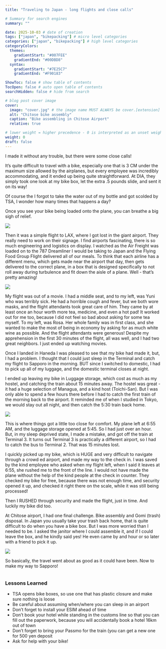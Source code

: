 ```yaml
---
title: "Traveling to Japan - long flights and close calls"

# Summary for search engines
summary: ""

date: 2025-10-03 # date of creation
tags: ["japan", "bikepacking"] # micro level categories
categories: ["japan", "bikepacking"] # high level categories
categoryColors:
  themes:
    gradientStart: "#007FEE"
    gradientEnd: "#00DBD8"
  syntax:
    gradientStart: "#7E25C7"
    gradientEnd: "#F90183"

ShowToc: false # show table of contents
TocOpen: false # auto open table of contents
searchHidden: false # hide from search

# blog post cover image
cover:
  image: "cover.jpg" # the image name MUST ALWAYS be cover.[extension]
  alt: "Chitose bike assembly"
  caption: "Bike assembling in Chitose Airport"
  relative: true

# lower weight = higher precedence - 0 is interpreted as an unset weight
weight: 0
draft: false
---
```


I made it without any trouble, but there were some close calls!

It’s quite difficult to travel with a bike, especially one that is 3 CM under the maximum size allowed by the airplanes, but every employee was incredibly accommodating, and it ended up being quite straightforward. At DIA, they simply took one look at my bike box, let the extra .5 pounds slide, and sent it on its way!

Of course the I forgot to take the water out of my bottle and got scolded by TSA, I wonder how many times that happens a day?

Once you see your bike being loaded onto the plane, you can breathe a big sigh of relief.

![](./bikebox_loaded.jpeg)

Then it was a simple flight to LAX, where I got lost in the giant airport. They really need to work on their signage. I find airports fascinating, there is so much engineering and logistics on display. I watched as the Air Freight was loaded on to the 787 Dreamliner I would be taking to Japan and the Flying Food Group Flight delivered all of our meals. To think that each airline has a different menu, which gets made near the airport that day, then gets delivered to the correct plane, in a box that is designed specifically to not roll away during turbulence and fit down the aisle of a plane. Well - that’s pretty amazing!

![](./ana_food_truck.jpeg)

My flight was out of a movie. I had a middle seat, and to my left, was Yuni who was terribly sick. He had a horrible cough and fever, but we both wore masks, and the flight attendants took great care of him. They came by at least once an hour worth more tea, medicine, and even a hot pad! It worked out for me too, because I did not feel so bad about asking for some tea myself. To my left, was Rosa. Her whole family was in first class, and she wanted to make the most of being in economy by asking for as much white wine as possible. And the flight attendants were generous! Despite my apprehension in the first 30 minutes of the flight, all was well, and I had two great neighbors. I just ended up watching movies.

Once I landed in Haneda I was pleased to see that my bike had made it, but, I had a problem. I thought that I could just sleep in the Terminal and catch my flight to Sapporo in the morning. BUT since I switched to domestic, I had to pick up all of my luggage, and the domestic terminal closes at night.

I ended up leaving my bike in Luggage storage, which cost as much as my hostel, and catching the train about 15 minutes away. The hostel was great - it had a huge selection of Managua, and a kind host (Toichi-San). But I was only able to spend a few hours there before I had to catch the first train of the morning back to the airport. It reminded me of when I studied in Tokyo, we would stay out all night, and then catch the 5:30 train back home.

![](./hostel.jpeg)

This is where things got a little too close for comfort. My plane left at 6:55 AM, and the luggage storage opened at 5:45. So I had just over an hour. But, in my sleep deprived state, I made a mistake, and got off the train at Terminal 3. It turns out Terminal 3 is practically a different airport, so I had to catch the bus to Terminal 2. That was 15 minutes lost.

I quickly picked up my bike, which is HUGE and very difficult to navigate through a crowd ed airport, and made my way to the check in. I was saved by the kind employee who asked when my flight left, when I said it leaves at 6:55, she rushed me to the front of the line. I would not have made the plane without the help of the kind people at the check in counter. They checked my bike for free, because there was not enough time, and security opened it up, and checked it right there on the scale, while it was still being processed!

Then I RUSHED through security and made the flight, just in time. And luckily my bike did too.

At Chitose airport, I had one final challenge. Bike assembly and Gomi (trash) disposal. In Japan you usually take your trash back home, that is quite difficult to do when you have a bike box. But I was more worried than I needed to be. I asked the janitor where I could assemble it, and if I could leave the box, and he kindly said yes! He even came by and hour or so later with a friend to pick it up.

![](./packed_box.jpeg)

So basically, the travel went about as good as it could have been. Now to make my way to Sapporo!

![]()

### Lessons Learned

- TSA opens bike boxes, so use one that has plastic closure and make sure nothing is loose
- Be careful about assuming when/where you can sleep in an airport
- Don’t forget to install your ESIM ahead of time
- Don’t book your hotel while standing in the customs line so that you can fill out the paperwork, because you will accidentally book a hotel 16km out of town
- Don’t forget to bring your Passmo for the train (you can get a new one for 500 yen deposit
- Ask for help with your bike!